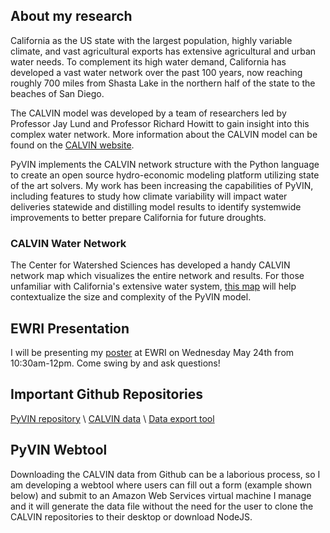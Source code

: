 ## About my research

California as the US state with the largest population, highly variable climate, and vast agricultural exports has extensive agricultural and urban water needs. To complement its high water demand, California has developed a vast water network over the past 100 years, now reaching roughly 700 miles from Shasta Lake in the northern half of the state to the beaches of San Diego. 

The CALVIN model was developed by a team of researchers led by Professor Jay Lund and Professor Richard Howitt to gain insight into this complex water network. More information about the CALVIN model can be found on the [CALVIN website](https://watershed.ucdavis.edu/shed/lund/CALVIN/). 

PyVIN implements the CALVIN network structure with the Python language to create an open source hydro-economic modeling platform utilizing state of the art solvers. My work has been increasing the capabilities of PyVIN, including features to study how climate variability will impact water deliveries statewide and distilling model results to identify systemwide improvements to better prepare California for future droughts. 


### CALVIN Water Network

The Center for Watershed Sciences has developed a handy CALVIN network map which visualizes the entire network and results. For those unfamiliar with California's extensive water system, [this map](https://cwn.casil.ucdavis.edu/) will help contextualize the size and complexity of the PyVIN model.

## EWRI Presentation

I will be presenting my [poster](/other/poster.pdf) at EWRI on Wednesday May 24th from 10:30am-12pm. Come swing by and ask questions!

## Important Github Repositories

[PyVIN repository](https://github.com/msdogan/pyvin) \\
[CALVIN data](https://github.com/calvin-network-data) \\
[Data export tool](https://github.com/calvin-network-tools)

## PyVIN Webtool

Downloading the CALVIN data from Github can be a laborious process, so I am developing a webtool where users can fill out a form (example shown below) and submit to an Amazon Web Services virtual machine I manage and it will generate the data file without the need for the user to clone the CALVIN repositories to their desktop or download NodeJS.